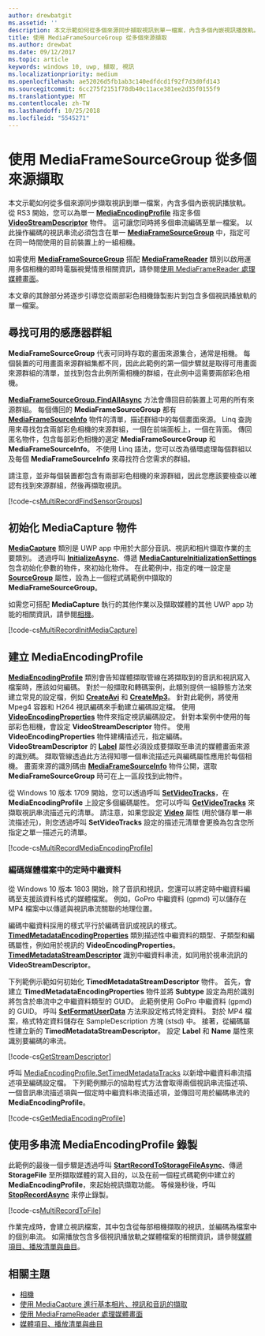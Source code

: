 ```yaml
---
author: drewbatgit
ms.assetid: ''
description: 本文示範如何從多個來源同步擷取視訊到單一檔案，內含多個內嵌視訊播放軌。
title: 使用 MediaFrameSourceGroup 從多個來源擷取
ms.author: drewbat
ms.date: 09/12/2017
ms.topic: article
keywords: windows 10, uwp, 擷取, 視訊
ms.localizationpriority: medium
ms.openlocfilehash: ae52026d5fb1ab3c140edfdcd1f92f7d3d0fd143
ms.sourcegitcommit: 6cc275f2151f78db40c11ace381ee2d35f0155f9
ms.translationtype: MT
ms.contentlocale: zh-TW
ms.lasthandoff: 10/25/2018
ms.locfileid: "5545271"
---
```

# <a name="capture-from-multiple-sources-using-mediaframesourcegroup"></a>使用 MediaFrameSourceGroup 從多個來源擷取

本文示範如何從多個來源同步擷取視訊到單一檔案，內含多個內嵌視訊播放軌。 從 RS3 開始，您可以為單一 **[MediaEncodingProfile](https://docs.microsoft.com/uwp/api/windows.media.mediaproperties.mediaencodingprofile)** 指定多個 **[VideoStreamDescriptor](https://docs.microsoft.com/uwp/api/windows.media.core.videostreamdescriptor)** 物件。 這可讓您同時將多個串流編碼至單一檔案。 以此操作編碼的視訊串流必須包含在單一 **[MediaFrameSourceGroup](https://docs.microsoft.com/uwp/api/windows.media.capture.frames.mediaframesourcegroup)** 中，指定可在同一時間使用的目前裝置上的一組相機。 

如需使用 **[MediaFrameSourceGroup](https://docs.microsoft.com/uwp/api/windows.media.capture.frames.mediaframesourcegroup)** 搭配 **[MediaFrameReader](https://docs.microsoft.com/uwp/api/windows.media.capture.frames.mediaframereader)** 類別以啟用運用多個相機的即時電腦視覺情景相關資訊，請參閱[使用 MediaFrameReader 處理媒體畫面](process-media-frames-with-mediaframereader.md)。

本文章的其餘部分將逐步引導您從兩部彩色相機錄製影片到包含多個視訊播放軌的單一檔案。

## <a name="find-available-sensor-groups"></a>尋找可用的感應器群組
**MediaFrameSourceGroup** 代表可同時存取的畫面來源集合，通常是相機。 每個裝置的可用畫面來源群組集都不同，因此此範例的第一個步驟就是取得可用畫面來源群組的清單，並找到包含此例所需相機的群組，在此例中這需要兩部彩色相機。

**[MediaFrameSourceGroup.FindAllAsync](https://docs.microsoft.com/uwp/api/windows.media.capture.frames.mediaframesourcegroup.FindAllAsync)** 方法會傳回目前裝置上可用的所有來源群組。 每個傳回的 **MediaFrameSourceGroup** 都有 **[MediaFrameSourceInfo](https://docs.microsoft.com/uwp/api/windows.media.capture.frames.mediaframesourceinfo)** 物件的清單，描述群組中的每個畫面來源。 Linq 查詢用來尋找包含兩部彩色相機的來源群組，一個在前端面板上，一個在背面。 傳回匿名物件，包含每部彩色相機的選定 **MediaFrameSourceGroup** 和 **MediaFrameSourceInfo**。 不使用 Linq 語法，您可以改為循環處理每個群組以及每個 **MediaFrameSourceInfo** 來尋找符合您需求的群組。

請注意，並非每個裝置都包含有兩部彩色相機的來源群組，因此您應該要檢查以確認有找到來源群組，然後再擷取視訊。

[!code-cs[MultiRecordFindSensorGroups](./code/SimpleCameraPreview_Win10/cs/MainPage.MultiRecord.xaml.cs#SnippetMultiRecordFindSensorGroups)]

## <a name="initialize-the-mediacapture-object"></a>初始化 MediaCapture 物件
**[MediaCapture](https://docs.microsoft.com/uwp/api/windows.media.capture.mediacapture)** 類別是 UWP app 中用於大部分音訊、視訊和相片擷取作業的主要類別。 透過呼叫 **[InitializeAsync](https://docs.microsoft.com/uwp/api/windows.media.capture.mediacapture.InitializeAsync)**、傳遞 **[MediaCaptureInitializationSettings](https://docs.microsoft.com/uwp/api/windows.media.capture.mediacaptureinitializationsettings)** 包含初始化參數的物件，來初始化物件。 在此範例中，指定的唯一設定是 **[SourceGroup](https://docs.microsoft.com/uwp/api/windows.media.capture.mediacaptureinitializationsettings.SourceGroup)** 屬性，設為上一個程式碼範例中擷取的 **MediaFrameSourceGroup**。

如需您可搭配 **MediaCapture** 執行的其他作業以及擷取媒體的其他 UWP app 功能的相關資訊，請參閱[相機](camera.md)。

[!code-cs[MultiRecordInitMediaCapture](./code/SimpleCameraPreview_Win10/cs/MainPage.MultiRecord.xaml.cs#SnippetMultiRecordInitMediaCapture)]

## <a name="create-a-mediaencodingprofile"></a>建立 MediaEncodingProfile
**[MediaEncodingProfile](https://docs.microsoft.com/uwp/api/windows.media.mediaproperties.mediaencodingprofile)** 類別會告知媒體擷取管線在將擷取到的音訊和視訊寫入檔案時，應該如何編碼。 對於一般擷取和轉碼案例，此類別提供一組靜態方法來建立常見的設定檔，例如 **[CreateAvi](https://docs.microsoft.com/uwp/api/windows.media.mediaproperties.mediaencodingprofile.createavi)** 和 **[CreateMp3](https://docs.microsoft.com/uwp/api/windows.media.mediaproperties.mediaencodingprofile.createmp3)**。 針對此範例，將使用 Mpeg4 容器和 H264 視訊編碼來手動建立編碼設定檔。 使用 **[VideoEncodingProperties](https://docs.microsoft.com/uwp/api/windows.media.mediaproperties.videoencodingproperties)** 物件來指定視訊編碼設定。 針對本案例中使用的每部彩色相機，會設定 **VideoStreamDescriptor** 物件。 使用 **VideoEncodingProperties** 物件建構描述元，指定編碼。 **VideoStreamDescriptor** 的 **[Label](https://docs.microsoft.com/uwp/api/windows.media.core.videostreamdescriptor.Label)** 屬性必須設成要擷取至串流的媒體畫面來源的識別碼。 擷取管線透過此方法得知哪一個串流描述元與編碼屬性應用於每個相機。 畫面來源的識別碼由 **[MediaFrameSourceInfo](https://docs.microsoft.com/uwp/api/windows.media.capture.frames.mediaframesourceinfo)** 物件公開，選取 **MediaFrameSourceGroup** 時可在上一區段找到此物件。


從 Windows 10 版本 1709 開始，您可以透過呼叫 **[SetVideoTracks](https://docs.microsoft.com/uwp/api/windows.media.mediaproperties.mediaencodingprofile.setvideotracks)**，在 **MediaEncodingProfile** 上設定多個編碼屬性。 您可以呼叫 **[GetVideoTracks](https://docs.microsoft.com/uwp/api/windows.media.mediaproperties.mediaencodingprofile.GetVideoTracks)** 來擷取視訊串流描述元的清單。 請注意，如果您設定 **[Video](https://docs.microsoft.com/uwp/api/windows.media.mediaproperties.mediaencodingprofile.Video)** 屬性 (用於儲存單一串流描述元)，則您透過呼叫 **SetVideoTracks** 設定的描述元清單會更換為包含您所指定之單一描述元的清單。


[!code-cs[MultiRecordMediaEncodingProfile](./code/SimpleCameraPreview_Win10/cs/MainPage.MultiRecord.xaml.cs#SnippetMultiRecordMediaEncodingProfile)]

### <a name="encode-timed-metadata-in-media-files"></a>編碼媒體檔案中的定時中繼資料

從 Windows 10 版本 1803 開始，除了音訊和視訊，您還可以將定時中繼資料編碼至支援該資料格式的媒體檔案。 例如，GoPro 中繼資料 (gpmd) 可以儲存在 MP4 檔案中以傳遞與視訊串流關聯的地理位置。 

編碼中繼資料採用的樣式平行於編碼音訊或視訊的樣式。 [**TimedMetadataEncodingProperties**](https://docs.microsoft.com/uwp/api/windows.media.mediaproperties.timedmetadataencodingproperties) 類別描述性中繼資料的類型、子類型和編碼屬性，例如用於視訊的 **VideoEncodingProperties**。 [**TimedMetadataStreamDescriptor**](https://docs.microsoft.com/uwp/api/windows.media.core.timedmetadatastreamdescriptor) 識別中繼資料串流，如同用於視串流訊的 **VideoStreamDescriptor**。  

下列範例示範如何初始化 **TimedMetadataStreamDescriptor** 物件。 首先，會建立 **TimedMetadataEncodingProperties** 物件並將 **Subtype** 設定為用於識別將包含於串流中之中繼資料類型的 GUID。 此範例使用 GoPro 中繼資料 (gpmd) 的 GUID。 呼叫 [**SetFormatUserData**](https://docs.microsoft.com/uwp/api/windows.media.mediaproperties.timedmetadataencodingproperties.setformatuserdata) 方法來設定格式特定資料。 對於 MP4 檔案，格式特定資料儲存在 SampleDescription 方塊 (stsd) 中。 接著，從編碼屬性建立新的 **TimedMetadataStreamDescriptor**。 設定 **Label** 和 **Name** 屬性來識別要編碼的串流。 

[!code-cs[GetStreamDescriptor](./code/SimpleCameraPreview_Win10/cs/MainPage.MultiRecord.xaml.cs#SnippetGetStreamDescriptor)]

呼叫 [MediaEncodingProfile.SetTimedMetadataTracks](**https://docs.microsoft.com/uwp/api/windows.media.mediaproperties.mediaencodingprofile.settimedmetadatatracks**) 以新增中繼資料串流描述項至編碼設定檔。 下列範例顯示的協助程式方法會取得兩個視訊串流描述項、一個音訊串流描述項與一個定時中繼資料串流描述項，並傳回可用於編碼串流的 **MediaEncodingProfile**。

[!code-cs[GetMediaEncodingProfile](./code/SimpleCameraPreview_Win10/cs/MainPage.MultiRecord.xaml.cs#SnippetGetMediaEncodingProfile)]

## <a name="record-using-the-multi-stream-mediaencodingprofile"></a>使用多串流 MediaEncodingProfile 錄製
此範例的最後一個步驟是透過呼叫 **[StartRecordToStorageFileAsync](https://docs.microsoft.com/uwp/api/windows.media.capture.mediacapture.startrecordtostoragefileasync)**、傳遞 **StorageFile** 至所擷取媒體的寫入目的，以及在前一個程式碼範例中建立的 **MediaEncodingProfile**，來起始視訊擷取功能。 等候幾秒後，呼叫 **[StopRecordAsync](https://docs.microsoft.com/uwp/api/windows.media.capture.mediacapture.StopRecordAsync)** 來停止錄製。

[!code-cs[MultiRecordToFile](./code/SimpleCameraPreview_Win10/cs/MainPage.MultiRecord.xaml.cs#SnippetMultiRecordToFile)]

作業完成時，會建立視訊檔案，其中包含從每部相機擷取的視訊，並編碼為檔案中的個別串流。 如需播放包含多個視訊播放軌之媒體檔案的相關資訊，請參閱[媒體項目、播放清單與曲目](media-playback-with-mediasource.md)。

## <a name="related-topics"></a>相關主題

* [相機](camera.md)
* [使用 MediaCapture 進行基本相片、視訊和音訊的擷取](basic-photo-video-and-audio-capture-with-MediaCapture.md)
* [使用 MediaFrameReader 處理媒體畫面](process-media-frames-with-mediaframereader.md)
* [媒體項目、播放清單與曲目](media-playback-with-mediasource.md)


 

 




